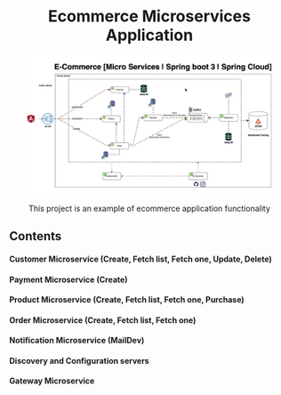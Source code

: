 <h1 align="center">Ecommerce Microservices Application</h1>
<div align="center">
<img src="/Microservice%20Architecture.png" height="250" >  

This project is an example of ecommerce application functionality
</div> 

## Contents
#### Customer Microservice (Create, Fetch list, Fetch one, Update, Delete)
#### Payment Microservice (Create)
#### Product Microservice (Create, Fetch list, Fetch one, Purchase)
#### Order Microservice (Create, Fetch list, Fetch one)
#### Notification Microservice (MailDev)
#### Discovery and Configuration servers
#### Gateway Microservice
